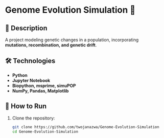 # **Genome Evolution Simulation** 🧬  

## 📌 **Description**  
A project modeling genetic changes in a population, incorporating **mutations, recombination, and genetic drift**.  

## 🛠 **Technologies**  
- **Python**  
- **Jupyter Notebook**  
- **Biopython, msprime, simuPOP**  
- **NumPy, Pandas, Matplotlib**  

## 🚀 **How to Run**  
1. Clone the repository:  
   ```bash
   git clone https://github.com/twojanazwa/Genome-Evolution-Simulation.git
   cd Genome-Evolution-Simulation
   ```
